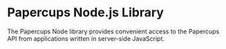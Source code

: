 # Papercups Node.js Library

The Papercups Node library provides convenient access to the Papercups API from
applications written in server-side JavaScript.
